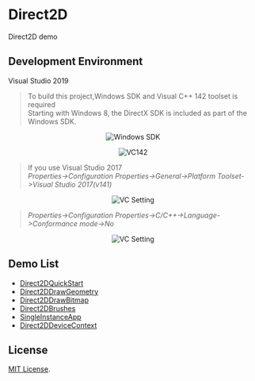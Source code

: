 # Direct2D
Direct2D demo

## Development Environment
Visual Studio 2019 
>To build this project,Windows SDK and Visual C++ 142 toolset is required  
>Starting with Windows 8, the DirectX SDK is included as part of the Windows SDK.  
<p align="center">
 <img align="center" alt="Windows SDK" src="https://github.com/zhaotianff/Direct2D/blob/master/Doc/winsdk.PNG" />
</p>
<p align="center">
 <img align="center" alt="VC142" src="https://github.com/zhaotianff/Direct2D/blob/master/Doc/vc142.PNG" />
</p>

>If you use Visual Studio 2017  
>*Properties->Configuration Properties->General->Platform Toolset->Visual Studio 2017(v141)*  

<p align="center">
 <img align="center" alt="VC Setting" src="https://github.com/zhaotianff/Direct2D/blob/master/Doc/vc_settting.png" />
</p>  

>*Properties->Configuration Properties->C/C++->Language->Conformance mode->No*
<p align="center">
 <img align="center" alt="VC Setting" src="https://github.com/zhaotianff/Direct2D/blob/master/Doc/vc_settting_2.png" />
</p>

## Demo List
* [Direct2DQuickStart](./Direct2D/Direct2DQuickStart)
* [Direct2DDrawGeometry](./Direct2D/Direct2DDrawGeometry)
* [Direct2DDrawBitmap](./Direct2D/Direct2DDrawBitmap)
* [Direct2DBrushes](./Direct2D/Direct2DBrushes)
* [SingleInstanceApp](./Direct2D/SingleInstanceApp)
* [Direct2DDeviceContext](./Direct2D/Direct2DDeviceContext)

## License
[MIT License](LICENSE).



